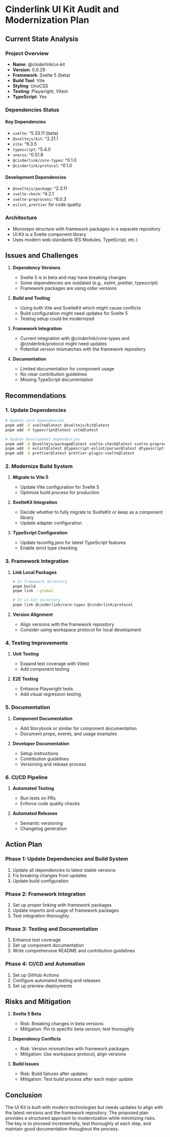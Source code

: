# Cinderlink UI Kit Audit and Modernization Plan

## Current State Analysis

### Project Overview
- **Name**: @cinderlink/ui-kit
- **Version**: 0.0.29
- **Framework**: Svelte 5 (beta)
- **Build Tool**: Vite
- **Styling**: UnoCSS
- **Testing**: Playwright, Vitest
- **TypeScript**: Yes

### Dependencies Status

#### Key Dependencies
- `svelte`: ^5.33.11 (beta)
- `@sveltejs/kit`: ^2.21.1
- `vite`: ^6.3.5
- `typescript`: ^5.4.0
- `unocss`: ^0.51.8
- `@cinderlink/core-types`: ^0.1.0
- `@cinderlink/protocol`: ^0.1.0

#### Development Dependencies
- `@sveltejs/package`: ^2.3.11
- `svelte-check`: ^4.2.1
- `svelte-preprocess`: ^6.0.3
- `eslint`, `prettier` for code quality

### Architecture
- Monorepo structure with framework packages in a separate repository
- UI Kit is a Svelte component library
- Uses modern web standards (ES Modules, TypeScript, etc.)

## Issues and Challenges

1. **Dependency Versions**
   - Svelte 5 is in beta and may have breaking changes
   - Some dependencies are outdated (e.g., eslint, prettier, typescript)
   - Framework packages are using older versions

2. **Build and Tooling**
   - Using both Vite and SvelteKit which might cause conflicts
   - Build configuration might need updates for Svelte 5
   - Testing setup could be modernized

3. **Framework Integration**
   - Current integration with @cinderlink/core-types and @cinderlink/protocol might need updates
   - Potential version mismatches with the framework repository

4. **Documentation**
   - Limited documentation for component usage
   - No clear contribution guidelines
   - Missing TypeScript documentation

## Recommendations

### 1. Update Dependencies

```bash
# Update core dependencies
pnpm add -D svelte@latest @sveltejs/kit@latest
pnpm add -D typescript@latest vite@latest

# Update development dependencies
pnpm add -D @sveltejs/package@latest svelte-check@latest svelte-preprocess@latest
pnpm add -D eslint@latest @typescript-eslint/parser@latest @typescript-eslint/eslint-plugin@latest
pnpm add -D prettier@latest prettier-plugin-svelte@latest
```

### 2. Modernize Build System

1. **Migrate to Vite 5**
   - Update Vite configuration for Svelte 5
   - Optimize build process for production

2. **SvelteKit Integration**
   - Decide whether to fully migrate to SvelteKit or keep as a component library
   - Update adapter configuration

3. **TypeScript Configuration**
   - Update tsconfig.json for latest TypeScript features
   - Enable strict type checking

### 3. Framework Integration

1. **Link Local Packages**
   ```bash
   # In framework directory
   pnpm build
   pnpm link --global
   
   # In ui-kit directory
   pnpm link @cinderlink/core-types @cinderlink/protocol
   ```

2. **Version Alignment**
   - Align versions with the framework repository
   - Consider using workspace protocol for local development

### 4. Testing Improvements

1. **Unit Testing**
   - Expand test coverage with Vitest
   - Add component testing

2. **E2E Testing**
   - Enhance Playwright tests
   - Add visual regression testing

### 5. Documentation

1. **Component Documentation**
   - Add Storybook or similar for component documentation
   - Document props, events, and usage examples

2. **Developer Documentation**
   - Setup instructions
   - Contribution guidelines
   - Versioning and release process

### 6. CI/CD Pipeline

1. **Automated Testing**
   - Run tests on PRs
   - Enforce code quality checks

2. **Automated Releases**
   - Semantic versioning
   - Changelog generation

## Action Plan

### Phase 1: Update Dependencies and Build System
1. Update all dependencies to latest stable versions
2. Fix breaking changes from updates
3. Update build configuration

### Phase 2: Framework Integration
1. Set up proper linking with framework packages
2. Update imports and usage of framework packages
3. Test integration thoroughly

### Phase 3: Testing and Documentation
1. Enhance test coverage
2. Set up component documentation
3. Write comprehensive README and contribution guidelines

### Phase 4: CI/CD and Automation
1. Set up GitHub Actions
2. Configure automated testing and releases
3. Set up preview deployments

## Risks and Mitigation

1. **Svelte 5 Beta**
   - Risk: Breaking changes in beta versions
   - Mitigation: Pin to specific beta version, test thoroughly

2. **Dependency Conflicts**
   - Risk: Version mismatches with framework packages
   - Mitigation: Use workspace protocol, align versions

3. **Build Issues**
   - Risk: Build failures after updates
   - Mitigation: Test build process after each major update

## Conclusion

The UI Kit is built with modern technologies but needs updates to align with the latest versions and the framework repository. The proposed plan provides a structured approach to modernization while minimizing risks. The key is to proceed incrementally, test thoroughly at each step, and maintain good documentation throughout the process.
